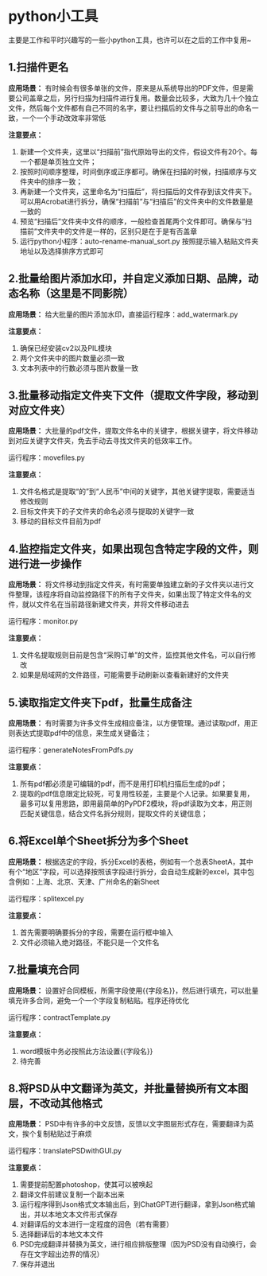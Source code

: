 # python小工具
主要是工作和平时兴趣写的一些小python工具，也许可以在之后的工作中复用~

## 1.扫描件更名
**应用场景：** 有时候会有很多单张的文件，原来是从系统导出的PDF文件，但是需要公司盖章之后，另行扫描为扫描件进行复用。数量会比较多，大致为几十个独立文件，然后每个文件都有自己不同的名字，要让扫描后的文件与之前导出的命名一致，一个一个手动改效率非常低

**注意要点：**
1. 新建一个文件夹，这里以“扫描前”指代原始导出的文件，假设文件有20个。每一个都是单页独立文件；
2. 按照时间顺序整理，时间倒序或正序都可。确保在扫描的时候，扫描顺序与文件夹中的排序一致；
3. 再新建一个文件夹，这里命名为“扫描后”，将扫描后的文件存到该文件夹下。可以用Acrobat进行拆分，确保“扫描前”与“扫描后”的文件夹中的文件数量是一致的
4. 预览“扫描后”文件夹中文件的顺序，一般检查首尾两个文件即可。确保与“扫描前”文件夹中的文件是一样的，区别只是在于是有否盖章
5. 运行python小程序：auto-rename-manual_sort.py 按照提示输入粘贴文件夹地址以及选择排序方式即可


## 2.批量给图片添加水印，并自定义添加日期、品牌，动态名称（这里是不同影院）

**应用场景：** 给大批量的图片添加水印，直接运行程序：add_watermark.py 

**注意要点：**
1. 确保已经安装cv2以及PIL模块
2. 两个文件夹中的图片数量必须一致
3. 文本列表中的行数必须与图片数量一致

## 3.批量移动指定文件夹下文件（提取文件字段，移动到对应文件夹）

**应用场景：** 大批量的pdf文件，提取文件名中的关键字，根据关键字，将文件移动到对应关键字文件夹，免去手动去寻找文件夹的低效率工作。

运行程序：movefiles.py 

**注意要点：**
1. 文件名格式是提取“的”到“人民币”中间的关键字，其他关键字提取，需要适当修改规则
2. 目标文件夹下的子文件夹的命名必须与提取的关键字一致
3. 移动的目标文件目前为pdf

## 4.监控指定文件夹，如果出现包含特定字段的文件，则进行进一步操作

**应用场景：** 将文件移动到指定文件夹，有时需要单独建立新的子文件夹以进行文件整理，该程序将自动监控路径下的所有子文件夹，如果出现了特定文件名的文件，就以文件名在当前路径新建文件夹，并将文件移动进去

运行程序：monitor.py 

**注意要点：**
1. 文件名提取规则目前是包含“采购订单”的文件，监控其他文件名，可以自行修改
2. 如果是局域网的文件路径，可能需要手动刷新以查看新建好的文件夹


## 5.读取指定文件夹下pdf，批量生成备注

**应用场景：** 有时需要为许多文件生成相应备注，以方便管理。通过读取pdf，用正则表达式提取pdf中的信息，来生成关键备注；

运行程序：generateNotesFromPdfs.py

**注意要点：**
1. 所有pdf都必须是可编辑的pdf，而不是用打印机扫描后生成的pdf；
2. 提取的pdf信息限定比较死，可复用性较差，主要是个人记录。如果要复用，最多可以复用思路，即用最简单的PyPDF2模块，将pdf读取为文本，用正则匹配关键信息，结合文件名拆分规则，提取文件的关键信息；

## 6.将Excel单个Sheet拆分为多个Sheet

**应用场景：** 根据选定的字段，拆分Excel的表格，例如有一个总表SheetA，其中有个“地区”字段，可以选择按照该字段进行拆分，会自动生成新的excel，其中包含例如：上海、北京、天津、广州命名的新Sheet

运行程序：splitexcel.py

**注意要点：**
1. 首先需要明确要拆分的字段，需要在运行框中输入
2. 文件必须输入绝对路径，不能只是一个文件名

## 7.批量填充合同

**应用场景：** 设置好合同模板，所需字段使用{{字段名}}，然后进行填充，可以批量填充许多合同，避免一个一个字段复制粘贴。程序还待优化

运行程序：contractTemplate.py

**注意要点：**
1. word模板中务必按照此方法设置{{字段名}}
2. 待完善

## 8.将PSD从中文翻译为英文，并批量替换所有文本图层，不改动其他格式
**应用场景：** PSD中有许多的中文反馈，反馈以文字图层形式存在，需要翻译为英文，挨个复制粘贴过于麻烦

运行程序：translatePSDwithGUI.py

**注意要点：**
1. 需要提前配置photoshop，使其可以被唤起
2. 翻译文件前建议复制一个副本出来
3. 运行程序得到Json格式文本输出后，到ChatGPT进行翻译，拿到Json格式输出，并以本地文本文件形式保存
4. 对翻译后的文本进行一定程度的润色（若有需要）
5. 选择翻译后的本地文本文件
6. PSD完成翻译并替换为英文，进行相应排版整理（因为PSD没有自动换行，会存在文字超出边界的情况）
7. 保存并退出





